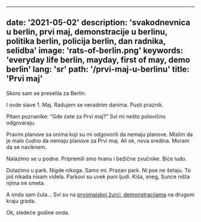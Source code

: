 ---
date: '2021-05-02'
description: 'svakodnevnica u berlin, prvi maj, demonstracije u berlinu, politika berlin, policija berlin, dan radnika, selidba'
image: 'rats-of-berlin.png'
keywords: 'everyday life berlin, mayday, first of may, demo berlin'
lang: 'sr'
path: '/prvi-maj-u-berlinu'
title: 'Prvi maj'
------

Skoro sam se preselila za Berlin.

I ovde slave 1. Maj. Radujem se neradnim danima. Pusti praznik.


Pitam poznanike: “Gde ćete za Prvi maj?” Svi mi nešto polovično odgovaraju.

Pravim planove sa onima koji su mi odgovorili da nemaju planove. Mislim da je malo čudno da nemaju planove za Prvi maj. Ali ok, nova sredina. Moram da se naviknem.

Nalazimo se u podne. Pripremili smo hranu i bežične zvučnike. Biće ludo.

Dolazimo u park. Nigde nikoga. Samo mi. Prazan park. Ni pse ne šetaju. To još nikada nisam videla. Parkovi su uvek puni ljudi. Kiša, sneg, Sunce ništa njima ne smeta.

A onda sam čula… Svi su na <a href="https://youtu.be/pu4QYjsyy-U" target="_blank" rel="noopener noreferrer">prvomajskoj žurci, demonstracijama</a> na drugom kraju grada.

Ok, sledeće godine onda.
